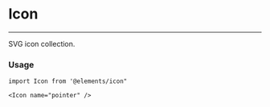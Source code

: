 # Icon

---

SVG icon collection.

### Usage

```JS
import Icon from '@elements/icon"

<Icon name="pointer" />

```
